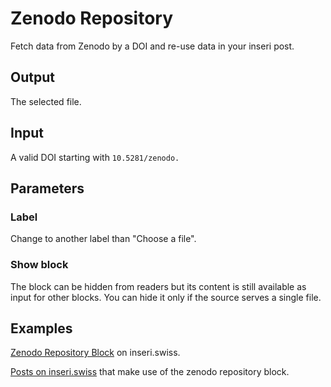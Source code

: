 # Zenodo Repository

Fetch data from Zenodo by a DOI and re-use data in your inseri post.

## Output

The selected file.

## Input

A valid DOI starting with `10.5281/zenodo.`

## Parameters

### Label

Change to another label than "Choose a file".

### Show block

The block can be hidden from readers but its content is still available as input for other blocks. You can hide it only if the source serves a single file.

## Examples

[Zenodo Repository Block](https://inseri.swiss/2023/04/zenodo-repository-block/) on inseri.swiss.

[Posts on inseri.swiss](https://inseri.swiss/tag/zenodo-repository/) that make use of the zenodo repository block.
